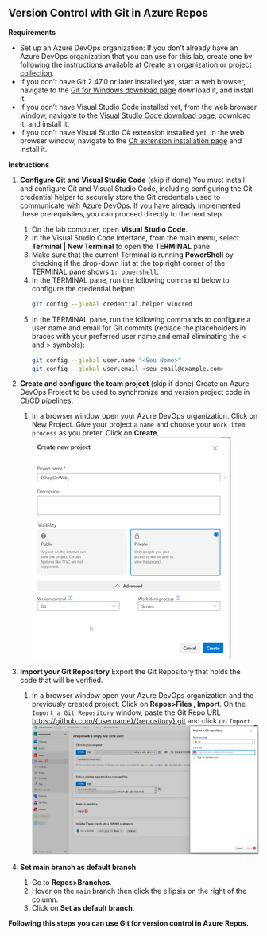 ## Version Control with Git in Azure Repos

**Requirements**

- Set up an Azure DevOps organization: If you don’t already have an Azure DevOps organization that you can use for this lab, create one by following the instructions available at [Create an organization or project collection](https://docs.microsoft.com/azure/devops/organizations/accounts/create-organization).
- If you don’t have Git 2.47.0 or later installed yet, start a web browser, navigate to the [Git for Windows download page](https://gitforwindows.org/) download it, and install it.
- If you don’t have Visual Studio Code installed yet, from the web browser window, navigate to the [Visual Studio Code download page](https://code.visualstudio.com/), download it, and install it.
- If you don’t have Visual Studio C# extension installed yet, in the web browser window, navigate to the [C# extension installation page](https://marketplace.visualstudio.com/items?itemName=ms-dotnettools.csharp) and install it.

**Instructions**

1. **Configure Git and Visual Studio Code** (skip if done)
    You must install and configure Git and Visual Studio Code, including configuring the Git credential helper to securely store the Git credentials used to communicate with Azure DevOps. If you have already implemented these prerequisites, you can proceed directly to the next step.
    1. On the lab computer, open **Visual Studio Code**.
    2. In the Visual Studio Code interface, from the main menu, select **Terminal | New Terminal** to open the **TERMINAL** pane.
    3. Make sure that the current Terminal is running **PowerShell** by checking if the drop-down list at the top right corner of the TERMINAL pane shows `1: powershell`.
    4. In the TERMINAL pane, run the following command below to configure the credential helper:
        ```bash
        git config --global credential.helper wincred
        ```
    5. In the TERMINAL pane, run the following commands to configure a user name and email for Git commits (replace the placeholders in braces with your preferred user name and email eliminating the < and > symbols):
        ```bash
        git config --global user.name "<Seu Nome>"
        git config --global user.email <seu-email@example.com> 
        ```

2. **Create and configure the team project** (skip if done) 
    Create an Azure DevOps Project to be used to synchronize and version project code in CI/CD pipelines.
    1.  In a browser window open your Azure DevOps organization. Click on New Project. Give your project a `name` and choose your `Work item process` as you prefer. Click on **Create**.
    <img src="docs/imgs/create-project.png" width="400"/></center></a>

3. **Import your Git Repository**
    Export the Git Repository that holds the code that will be verified.
    1. In a browser window open your Azure DevOps organization and the previously created project. Click on **Repos>Files , Import**. On the `Import a Git Repository` window, paste the Git Repo URL <https://github.com/{username}/{repository}.git> and click on `Import`.
    ![Import Repo](docs/imgs/import-repo.png)

4. **Set main branch as default branch**

    1. Go to **Repos>Branches**.
    2. Hover on the `main` branch then click the ellipsis on the right of the column.
    3. Click on **Set as default branch**.

**Following this steps you can use Git for version control in Azure Repos.**